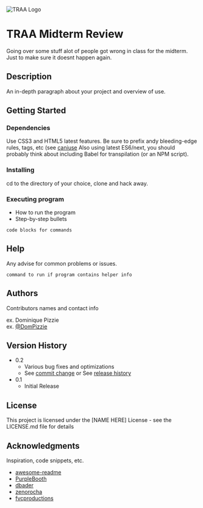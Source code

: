 ![TRAA Logo](../images/traa_logo-MASTER.jpg)

# TRAA Midterm Review

Going over some stuff alot of people got wrong in class for the midterm. Just to make sure it doesnt happen again.

## Description

An in-depth paragraph about your project and overview of use.

## Getting Started

### Dependencies

Use CSS3 and HTML5 latest features. Be sure to prefix andy
bleeding-edge rules, tags, etc (see [caniuse](http://github.com) Also using latest ES6/next, you should probably think about including Babel for transpilation (or an NPM script).

### Installing

cd to the directory of your choice, clone and hack away.

### Executing program

* How to run the program
* Step-by-step bullets
```
code blocks for commands
```

## Help

Any advise for common problems or issues.
```
command to run if program contains helper info
```

## Authors

Contributors names and contact info

ex. Dominique Pizzie  
ex. [@DomPizzie](https://twitter.com/dompizzie)

## Version History

* 0.2
    * Various bug fixes and optimizations
    * See [commit change]() or See [release history]()
* 0.1
    * Initial Release

## License

This project is licensed under the [NAME HERE] License - see the LICENSE.md file for details

## Acknowledgments

Inspiration, code snippets, etc.
* [awesome-readme](https://github.com/matiassingers/awesome-readme)
* [PurpleBooth](https://gist.github.com/PurpleBooth/109311bb0361f32d87a2)
* [dbader](https://github.com/dbader/readme-template)
* [zenorocha](https://gist.github.com/zenorocha/4526327)
* [fvcproductions](https://gist.github.com/fvcproductions/1bfc2d4aecb01a834b46)

